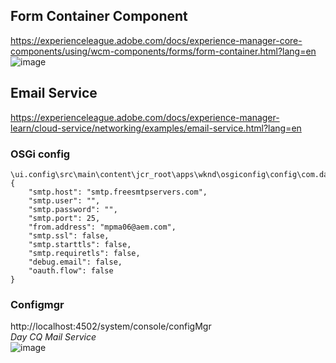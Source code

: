 ## Form Container Component
https://experienceleague.adobe.com/docs/experience-manager-core-components/using/wcm-components/forms/form-container.html?lang=en  
![image](https://github.com/marcos-amaral/aem-guides-wknd/assets/79855686/ca47f31a-da84-4c27-80b7-7f50fcfeb56d)

## Email Service
https://experienceleague.adobe.com/docs/experience-manager-learn/cloud-service/networking/examples/email-service.html?lang=en  

### OSGi config
```
\ui.config\src\main\content\jcr_root\apps\wknd\osgiconfig\config\com.day.cq.mailer.DefaultMailService.cfg.json
{
    "smtp.host": "smtp.freesmtpservers.com",
    "smtp.user": "",
    "smtp.password": "",
    "smtp.port": 25,
    "from.address": "mpma06@aem.com",
    "smtp.ssl": false,
    "smtp.starttls": false,
    "smtp.requiretls": false,
    "debug.email": false,
    "oauth.flow": false
}
```

### Configmgr  
http://localhost:4502/system/console/configMgr  
*Day CQ Mail Service*  
![image](https://github.com/marcos-amaral/aem-guides-wknd/assets/79855686/74b045b2-07b0-4a7a-a6a1-ea71ab98f762)
